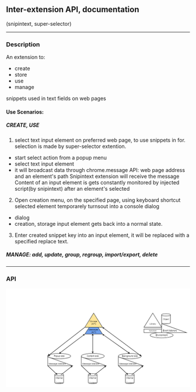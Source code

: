 ## Inter-extension API, documentation
(snipintext, super-selector)

---

### Description
An extension to: 
- create
- store
- use
- manage  

snippets used in text fields on web pages

#### Use Scenarios: 
##### CREATE, USE

1. select text input element on preferred web page, to use snippets in for.  
selection is made by super-selector extention. 
- start select action from a popup menu
- select text input element 
- it will broadcast data through chrome.message API: web page address and an element's path 
Snipintext extension will receive the message
Content of an input element is gets constantly monitored by injected script(by snipintext) after an element's selected

2. Open creation menu, on the specified page, using keyboard shortcut
selected element temporarely turnsout into a console dialog
- dialog
- creation, storage
input element gets back into a normal state.

3. Enter created snippet key into an input element, it will be replaced with a specified replace text.

##### MANAGE: add, update, group, regroup, import/export, delete

---

### API 

![api image](super-selector_documentation.png)